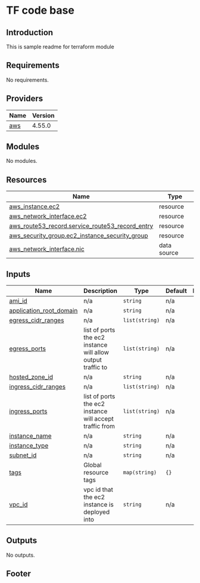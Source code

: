 # TF code base
## Introduction
This is sample readme for terraform module

<!-- BEGIN_AUTOMATED_TF_DOCS_BLOCK -->
## Requirements

No requirements.

## Providers

| Name | Version |
|------|---------|
| <a name="provider_aws"></a> [aws](#provider\_aws) | 4.55.0 |

## Modules

No modules.

## Resources

| Name | Type |
|------|------|
| [aws_instance.ec2](https://registry.terraform.io/providers/hashicorp/aws/latest/docs/resources/instance) | resource |
| [aws_network_interface.ec2](https://registry.terraform.io/providers/hashicorp/aws/latest/docs/resources/network_interface) | resource |
| [aws_route53_record.service_route53_record_entry](https://registry.terraform.io/providers/hashicorp/aws/latest/docs/resources/route53_record) | resource |
| [aws_security_group.ec2_instance_security_group](https://registry.terraform.io/providers/hashicorp/aws/latest/docs/resources/security_group) | resource |
| [aws_network_interface.nic](https://registry.terraform.io/providers/hashicorp/aws/latest/docs/data-sources/network_interface) | data source |

## Inputs

| Name | Description | Type | Default | Required |
|------|-------------|------|---------|:--------:|
| <a name="input_ami_id"></a> [ami\_id](#input\_ami\_id) | n/a | `string` | n/a | yes |
| <a name="input_application_root_domain"></a> [application\_root\_domain](#input\_application\_root\_domain) | n/a | `string` | n/a | yes |
| <a name="input_egress_cidr_ranges"></a> [egress\_cidr\_ranges](#input\_egress\_cidr\_ranges) | n/a | `list(string)` | n/a | yes |
| <a name="input_egress_ports"></a> [egress\_ports](#input\_egress\_ports) | list of ports the ec2 instance will allow output traffic to | `list(string)` | n/a | yes |
| <a name="input_hosted_zone_id"></a> [hosted\_zone\_id](#input\_hosted\_zone\_id) | n/a | `string` | n/a | yes |
| <a name="input_ingress_cidr_ranges"></a> [ingress\_cidr\_ranges](#input\_ingress\_cidr\_ranges) | n/a | `list(string)` | n/a | yes |
| <a name="input_ingress_ports"></a> [ingress\_ports](#input\_ingress\_ports) | list of ports the ec2 instance will accept traffic from | `list(string)` | n/a | yes |
| <a name="input_instance_name"></a> [instance\_name](#input\_instance\_name) | n/a | `string` | n/a | yes |
| <a name="input_instance_type"></a> [instance\_type](#input\_instance\_type) | n/a | `string` | n/a | yes |
| <a name="input_subnet_id"></a> [subnet\_id](#input\_subnet\_id) | n/a | `string` | n/a | yes |
| <a name="input_tags"></a> [tags](#input\_tags) | Global resource tags | `map(string)` | `{}` | no |
| <a name="input_vpc_id"></a> [vpc\_id](#input\_vpc\_id) | vpc id that the ec2 instance is deployed into | `string` | n/a | yes |

## Outputs

No outputs.
<!-- END_AUTOMATED_TF_DOCS_BLOCK -->

## Footer
